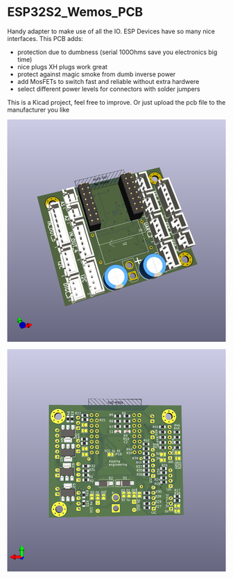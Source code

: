 # ESP32S2_Wemos_PCB
Handy adapter to make use of all the IO.
ESP Devices have so many nice interfaces. This PCB adds:
- protection due to dumbness (serial 100Ohms save you electronics big time)
- nice plugs XH plugs work great
- protect against magic smoke from dumb inverse power
- add MosFETs to switch fast and reliable without extra hardwere
- select different power levels for connectors with solder jumpers

This is a Kicad project, feel free to improve. Or just upload the pcb file to the manufacturer you like

![front view](extras/ESP32S2_adapter.png)


![rear view](extras/ESP32S2_adapter_back.png)


